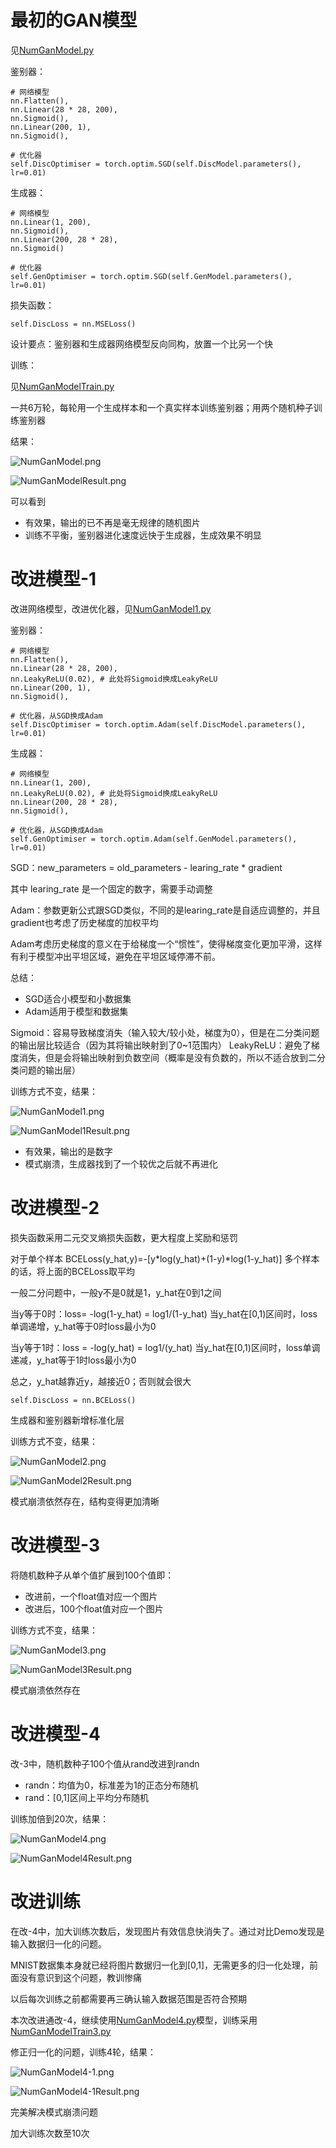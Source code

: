 # 最初的GAN模型

见[NumGanModel.py](NumGanModel.py)

鉴别器：

~~~
# 网络模型
nn.Flatten(),
nn.Linear(28 * 28, 200),
nn.Sigmoid(),
nn.Linear(200, 1),
nn.Sigmoid(),

# 优化器
self.DiscOptimiser = torch.optim.SGD(self.DiscModel.parameters(), lr=0.01)
~~~

生成器：

~~~
# 网络模型
nn.Linear(1, 200),
nn.Sigmoid(),
nn.Linear(200, 28 * 28),
nn.Sigmoid()

# 优化器
self.GenOptimiser = torch.optim.SGD(self.GenModel.parameters(), lr=0.01)
~~~

损失函数：

~~~
self.DiscLoss = nn.MSELoss()
~~~

设计要点：鉴别器和生成器网络模型反向同构，放置一个比另一个快

训练：

见[NumGanModelTrain.py](NumGanModelTrain.py)

一共6万轮，每轮用一个生成样本和一个真实样本训练鉴别器；用两个随机种子训练鉴别器

结果：

![NumGanModel.png](ReadMe%2FNumGanModel.png)

![NumGanModelResult.png](ReadMe%2FNumGanModelResult.png)

可以看到
* 有效果，输出的已不再是毫无规律的随机图片
* 训练不平衡，鉴别器进化速度远快于生成器，生成效果不明显

# 改进模型-1

改进网络模型，改进优化器，见[NumGanModel1.py](NumGanModel1.py)

鉴别器：

~~~
# 网络模型
nn.Flatten(),
nn.Linear(28 * 28, 200),
nn.LeakyReLU(0.02), # 此处将Sigmoid换成LeakyReLU
nn.Linear(200, 1),
nn.Sigmoid(),

# 优化器，从SGD换成Adam
self.DiscOptimiser = torch.optim.Adam(self.DiscModel.parameters(), lr=0.01)
~~~

生成器：

~~~
# 网络模型
nn.Linear(1, 200),
nn.LeakyReLU(0.02), # 此处将Sigmoid换成LeakyReLU
nn.Linear(200, 28 * 28),
nn.Sigmoid(),

# 优化器，从SGD换成Adam
self.GenOptimiser = torch.optim.Adam(self.GenModel.parameters(), lr=0.01)
~~~

SGD：new_parameters = old_parameters - learing_rate * gradient

其中 learing_rate 是一个固定的数字，需要手动调整

Adam：参数更新公式跟SGD类似，不同的是learing_rate是自适应调整的，并且gradient也考虑了历史梯度的加权平均

Adam考虑历史梯度的意义在于给梯度一个“惯性”，使得梯度变化更加平滑，这样有利于模型冲出平坦区域，避免在平坦区域停滞不前。

总结：

* SGD适合小模型和小数据集
* Adam适用于模型和数据集


Sigmoid：容易导致梯度消失（输入较大/较小处，梯度为0），但是在二分类问题的输出层比较适合（因为其将输出映射到了0~1范围内）
LeakyReLU：避免了梯度消失，但是会将输出映射到负数空间（概率是没有负数的，所以不适合放到二分类问题的输出层）

训练方式不变，结果：

![NumGanModel1.png](ReadMe%2FNumGanModel1.png)

![NumGanModel1Result.png](ReadMe%2FNumGanModel1Result.png)

* 有效果，输出的是数字
* 模式崩溃，生成器找到了一个较优之后就不再进化

# 改进模型-2

损失函数采用二元交叉熵损失函数，更大程度上奖励和惩罚

对于单个样本
BCELoss(y_hat,y)=-[y*log(y_hat)+(1-y)*log(1-y_hat)]
多个样本的话，将上面的BCELoss取平均

一般二分问题中，一般y不是0就是1，y_hat在0到1之间

当y等于0时：loss= -log(1-y_hat) = log1/(1-y_hat)
当y_hat在[0,1)区间时，loss单调递增，y_hat等于0时loss最小为0

当y等于1时：loss = -log(y_hat) = log1/(y_hat)
当y_hat在[0,1)区间时，loss单调递减，y_hat等于1时loss最小为0

总之，y_hat越靠近y，越接近0；否则就会很大

~~~
self.DiscLoss = nn.BCELoss()
~~~

生成器和鉴别器新增标准化层

训练方式不变，结果：

![NumGanModel2.png](ReadMe%2FNumGanModel2.png)

![NumGanModel2Result.png](ReadMe%2FNumGanModel2Result.png)

模式崩溃依然存在，结构变得更加清晰

# 改进模型-3

将随机数种子从单个值扩展到100个值即：
* 改进前，一个float值对应一个图片
* 改进后，100个float值对应一个图片

训练方式不变，结果：

![NumGanModel3.png](ReadMe%2FNumGanModel3.png)

![NumGanModel3Result.png](ReadMe%2FNumGanModel3Result.png)

模式崩溃依然存在

# 改进模型-4

改-3中，随机数种子100个值从rand改进到randn

* randn：均值为0，标准差为1的正态分布随机
* rand：[0,1]区间上平均分布随机

训练加倍到20次，结果：

![NumGanModel4.png](ReadMe%2FNumGanModel4.png)

![NumGanModel4Result.png](ReadMe%2FNumGanModel4Result.png)

# 改进训练

在改-4中，加大训练次数后，发现图片有效信息快消失了。通过对比Demo发现是输入数据归一化的问题。

MNIST数据集本身就已经将图片数据归一化到[0,1]，无需更多的归一化处理，前面没有意识到这个问题，教训惨痛

以后每次训练之前都需要再三确认输入数据范围是否符合预期

本次改进通改-4，继续使用[NumGanModel4.py](NumGanModel4.py)模型，训练采用[NumGanModelTrain3.py](NumGanModelTrain3.py)

修正归一化的问题，训练4轮，结果：

![NumGanModel4-1.png](ReadMe%2FNumGanModel4-1.png)

![NumGanModel4-1Result.png](ReadMe%2FNumGanModel4-1Result.png)

完美解决模式崩溃问题

加大训练次数至10次